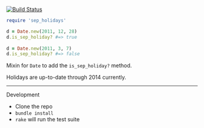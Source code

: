 [![Build Status](https://travis-ci.org/sep/sep_holidays.png?branch=master)](https://travis-ci.org/sep/sep_holidays)

```ruby
require 'sep_holidays'

d = Date.new(2011, 12, 28)
d.is_sep_holiday? #=> true
    
d = Date.new(2011, 3, 7)
d.is_sep_holiday? #=> false
```
    
Mixin for `Date` to add the `is_sep_holiday?` method.

Holidays are up-to-date through 2014 currently.


******

Development

* Clone the repo
* `bundle install`
* `rake` will run the test suite
    
    
    
